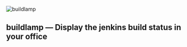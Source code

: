 ![buildlamp](http://buildlamp.org/img/buildlamp-banner.jpg)

## buildlamp — Display the jenkins build status in your office

